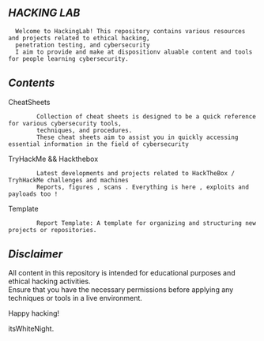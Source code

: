 ## *HACKING LAB*
      Welcome to HackingLab! This repository contains various resources and projects related to ethical hacking,
      penetration testing, and cybersecurity 
      I aim to provide and make at dispositionv aluable content and tools for people learning cybersecurity. 
      
## *Contents*
   CheatSheets
      
            Collection of cheat sheets is designed to be a quick reference for various cybersecurity tools,
            techniques, and procedures.
            These cheat sheets aim to assist you in quickly accessing essential information in the field of cybersecurity
  TryHackMe && Hackthebox 
            
            Latest developments and projects related to HackTheBox / TryhHackMe challenges and machines
            Reports, figures , scans . Everything is here , exploits and payloads too !
  Template
      
            Report Template: A template for organizing and structuring new projects or repositories.
## *Disclaimer*
  
All content in this repository is intended for educational purposes and ethical hacking activities.         
Ensure that you have the necessary permissions before applying any techniques or tools in a live environment.

Happy hacking!

itsWhiteNight.
